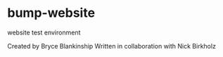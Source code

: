 # bump-website
 website test environment

Created by Bryce Blankinship
Written in collaboration with Nick Birkholz